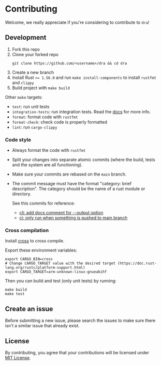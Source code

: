 # Contributing

Welcome, we really appreciate if you're considering to contribute to `dra`!

## Development

1. Fork this repo
2. Clone your forked repo
   ```
   git clone https://github.com/<username>/dra && cd dra
   ```
3. Create a new branch
4. Install Rust `>= 1.56.0` and run `make install-components` to install `rustfmt` and `clippy`
5. Build project with `make build`

Other `make` targets:

- `test`: run unit tests
- `integration-tests`: run integration tests. Read the [docs](./tests/README.md) for more info.
- `format`: format code with `rustfmt`
- `format-check`: check code is properly formatted
- `lint`:  run `cargo-clippy`

### Code style

- Always format the code with `rustfmt`
- Split your changes into separate atomic commits (where the build, tests and the system are
  all functioning).
- Make sure your commits are rebased on the `main` branch.
- The commit message must have the format "category: brief description". The category should be the name of a rust
  module or directory.

  See this commits for reference:
    - [cli: add docs comment for --output option](https://github.com/devmatteini/dra/commit/8412dd1dcb16df3c489441d39a1774f7a8b2a495)
    - [ci: only run when something is pushed to main branch ](https://github.com/devmatteini/dra/commit/ad598100c73a2c2dd3a8195fb0364fe8b2bdeb35)

### Cross compilation

Install [cross](https://github.com/cross-rs/cross) to cross compile.

Export these environment variables:

```shell
export CARGO_BIN=cross
# Change CARGO_TARGET value with the desired target (https://doc.rust-lang.org/rustc/platform-support.html)
export CARGO_TARGET=arm-unknown-linux-gnueabihf
```

Then you can build and test (only unit tests) by running:

```shell
make build
make test
```

## Create an issue

Before submitting a new issue, please search the issues to make sure there isn't a similar issue that already exist.

## License

By contributing, you agree that your contributions will be licensed under [MIT License](LICENSE).
